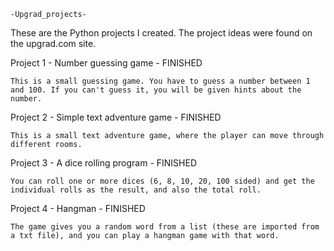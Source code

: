 	-Upgrad_projects-
These are the Python projects I created. The project ideas were found on the upgrad.com site.

Project 1 - Number guessing game - FINISHED

	This is a small guessing game. You have to guess a number between 1 and 100. If you can't guess it, you will be given hints about the number.

Project 2 - Simple text adventure game - FINISHED

	This is a small text adventure game, where the player can move through different rooms.

Project 3 - A dice rolling program - FINISHED

	You can roll one or more dices (6, 8, 10, 20, 100 sided) and get the individual rolls as the result, and also the total roll. 

Project 4 - Hangman - FINISHED

	The game gives you a random word from a list (these are imported from a txt file), and you can play a hangman game with that word.